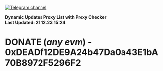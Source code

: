 [![Telegram channel](https://img.shields.io/endpoint?url=https://runkit.io/damiankrawczyk/telegram-badge/branches/master?url=https://t.me/n4z4v0d)](https://t.me/n4z4v0d) 

**Dynamic Updates Proxy List with Proxy Checker**  
**Last Updated: 21.12.23 15:24**

# DONATE (_any evm_) - 0xDEADf12DE9A24b47Da0a43E1bA70B8972F5296F2
